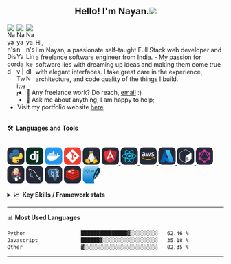 ### <h2 align="center"> Hello! I'm Nayan.<img src="https://media.giphy.com/media/hvRJCLFzcasrR4ia7z/giphy.gif" width="25px"></h2>
<a href="#">
  <img align="left" alt="Nayan's Discord" width="22px" src="https://raw.githubusercontent.com/peterthehan/peterthehan/master/assets/discord.svg" />
</a>
<a href="https://twitter.com/yadavnayan441">
  <img align="left" alt="Nayan Yadav | Twitter" width="22px" src="https://raw.githubusercontent.com/peterthehan/peterthehan/master/assets/twitter.svg" />
</a>
<a href="https://www.linkedin.com/in/yadavnayan441/">
  <img align="left" alt="Nayan's LinkedIN" width="22px" src="https://raw.githubusercontent.com/peterthehan/peterthehan/master/assets/linkedin.svg" />
</a>

<br />
<br />
Hi,
<br />
I'm Nayan, a passionate self-taught Full Stack web developer and a freelance software engineer from India. 
- My passion for software lies with dreaming up ideas and making them come true with elegant interfaces. I take great care in the experience, architecture, and code quality of the things I build.


  
- 💼 Any freelance work? Do reach, [email](mailto:ynayan93@gmail.com) :)
- 💬 Ask me about anything, I am happy to help;
- Visit my portfolio website [here](https://nayan441.github.io/PersonalPortfolio/)
<br />
  <summary><b>🛠️&nbsp;&nbsp;Languages&nbsp;and&nbsp;Tools</b></summary>
  <br/>
  <p align="left"> 
  <a href="#" target="_blank">
  <img src="https://github.com/tandpfun/skill-icons/blob/main/icons/Python-Dark.svg" alt="python" width="40" height="40"/></a>
   <a href="#" target="_blank">
  <img src="https://github.com/tandpfun/skill-icons/blob/main/icons/Django.svg" alt="python" width="40" height="40"/></a>
  <a href="#" target="_blank">
  <img src="https://github.com/tandpfun/skill-icons/blob/main/icons/Docker.svg" alt="python" width="40" height="40"/></a>
   <a href="#" target="_blank">
  <img src="https://github.com/tandpfun/skill-icons/blob/main/icons/Git.svg" alt="python" width="40" height="40"/></a>
   <a href="#" target="_blank">
  <img src="https://github.com/tandpfun/skill-icons/blob/main/icons/Linux-Dark.svg" alt="python" width="40" height="40"/></a>
  <a href="https://angular.io" target="_blank"> 
    <img src="https://github.com/tandpfun/skill-icons/blob/main/icons/Angular-Dark.svg" alt="angular" width="40" height="40"/> </a>
  <a href="#" target="_blank"> 
    <img src="https://github.com/tandpfun/skill-icons/blob/main/icons/React-Dark.svg" alt="react" width="40" height="40"/> </a>
  <a href="https://aws.amazon.com" target="_blank">
    <img src="https://github.com/tandpfun/skill-icons/blob/main/icons/AWS-Dark.svg" alt="aws" width="40" height="40"/> </a> <a href="https://azure.microsoft.com/en-in/" target="_blank">
    <img src="https://github.com/tandpfun/skill-icons/blob/main/icons/Azure-Dark.svg" alt="azure" width="40" height="40"/> </a> <a href="https://www.gnu.org/software/bash/" target="_blank">
    <img src="https://github.com/tandpfun/skill-icons/blob/main/icons/Bash-Dark.svg" alt="bash" width="40" height="40"/> </a> 
  <a href="#" target="_blank"> 
    <img src="https://github.com/tandpfun/skill-icons/blob/main/icons/GraphQL-Dark.svg" alt="grafana" width="40" height="40"/> </a>   <a href="#" target="_blank">
    <img src="https://github.com/tandpfun/skill-icons/blob/main/icons/Jenkins-Dark.svg" width="40" height="40"/> </a> 
  <a href="#" target="_blank">  
    <img src="https://github.com/tandpfun/skill-icons/blob/main/icons/MySQL-Dark.svg" alt="mysql" width="40" height="40"/> </a>
  <a href="#" target="_blank">
    <img src="https://github.com/tandpfun/skill-icons/blob/main/icons/PostgreSQL-Dark.svg" alt="postgresql" width="40" height="40"/> </a>
    <a href="#" target="_blank"> 
    <img src="https://github.com/tandpfun/skill-icons/blob/main/icons/Redis-Dark.svg" alt="react" width="40" height="40"/> </a>
    <a href="https://redis.io" target="_blank">
    <img src="https://github.com/tandpfun/skill-icons/blob/main/icons/SQLite.svg" alt="sqlite" width="40" height="40"/> </a> <a href="https://travis-ci.org" target="_blank"> 
     </a> </p>

<details>
  <summary><b>📈&nbsp;&nbsp;Key Skills&nbsp;/&nbsp;Framework stats</b></summary>
  <br />
<p>
    Back End Development
</p>
<p>
    Python Development
</p>
<p>
    Django Web Development
</p>
<p>
    API Connections
</p>
<p>
    Linux administration
</p>
<details>
  <summary><b>📈&nbsp;&nbsp;Extra skills</b></summary>
  <br />
<p>Docker</p>
<p>Git (Version Controlling)</p>
<p>GraphQL</p>
<p>Javascript</p>
<p>Python WebSockets</p>
<p>AWS</p>

</details>

</details>


-------

📊 **Most Used Languages**
<!--START_SECTION:waka-->

```text
Python                  ███████████████▓░░░░░░░░░   62.46 %
Javascript              ██████▓░░░░░░░░░░░░░░░░░░   35.18 %
Other                   ▓░░░░░░░░░░░░░░░░░░░░░░░░   02.35 %
```

<!--END_SECTION:waka-->

-------


